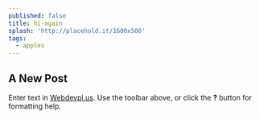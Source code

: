 ```yaml
---
published: false
title: hi-again
splash: 'http://placehold.it/1600x500'
tags:
  - apples
---
```

## A New Post

Enter text in [Webdevpl.us](https://webdevpl.us/). Use the toolbar above, or click the **?** button for formatting help.
